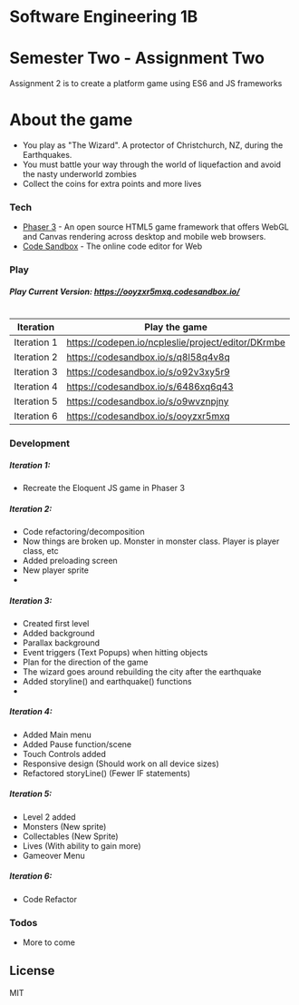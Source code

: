 # Software Engineering 1B
# Semester Two - Assignment Two

Assignment 2 is to create a platform game using ES6 and JS frameworks

# About the game

  - You play as "The Wizard". A protector of Christchurch, NZ, during the Earthquakes.
  - You must battle your way through the world of liquefaction and avoid the nasty underworld zombies
  - Collect the coins for extra points and more lives


### Tech

* [Phaser 3](https://github.com/photonstorm/phaser) - An open source HTML5 game framework that offers WebGL and Canvas rendering across desktop and mobile web browsers.
* [Code Sandbox](https://codesandbox.io/) - The online code editor for Web


### Play

##### Play Current Version: https://ooyzxr5mxq.codesandbox.io/

#
| Iteration | Play the game |
| ------ | ------ |
| Iteration 1 | https://codepen.io/ncpleslie/project/editor/DKrmbe |
| Iteration 2 | https://codesandbox.io/s/q8l58q4v8q |
| Iteration 3 | https://codesandbox.io/s/o92v3xy5r9 |
| Iteration 4 | https://codesandbox.io/s/6486xq6q43 |
| Iteration 5 | https://codesandbox.io/s/o9wvznpjny |
| Iteration 6 | https://codesandbox.io/s/ooyzxr5mxq |



### Development
##### Iteration 1: 

- Recreate the Eloquent JS game in Phaser 3

##### Iteration 2:

- Code refactoring/decomposition
- Now things are broken up. Monster in monster class. Player is player class, etc
- Added preloading screen
- New player sprite
- 
##### Iteration 3: 

- Created first level
- Added background
- Parallax background
- Event triggers (Text Popups) when hitting objects
- Plan for the direction of the game
- The wizard goes around rebuilding the city after the earthquake
- Added storyline() and earthquake() functions
- 
##### Iteration 4:

- Added Main menu
- Added Pause function/scene
- Touch Controls added
- Responsive design (Should work on all device sizes)
- Refactored storyLine() (Fewer IF statements)

##### Iteration 5:

- Level 2 added
- Monsters (New sprite)
- Collectables (New Sprite)
- Lives (With ability to gain more)
- Gameover Menu

##### Iteration 6:

- Code Refactor

### Todos

 - More to come

License
----

MIT

